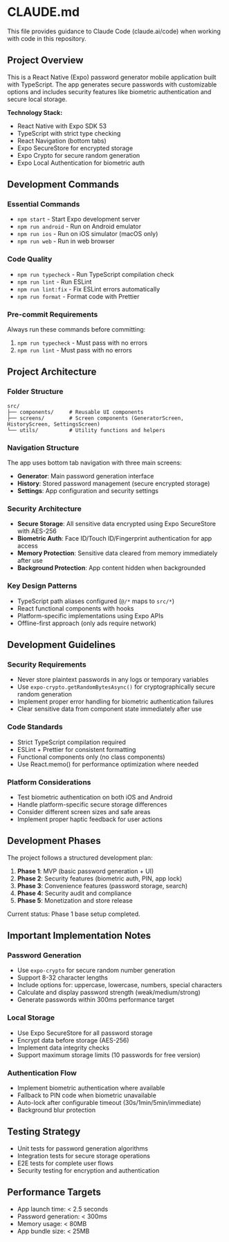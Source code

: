 # CLAUDE.md

This file provides guidance to Claude Code (claude.ai/code) when working with code in this repository.

## Project Overview

This is a React Native (Expo) password generator mobile application built with TypeScript. The app generates secure passwords with customizable options and includes security features like biometric authentication and secure local storage.

**Technology Stack:**
- React Native with Expo SDK 53
- TypeScript with strict type checking
- React Navigation (bottom tabs)
- Expo SecureStore for encrypted storage
- Expo Crypto for secure random generation
- Expo Local Authentication for biometric auth

## Development Commands

### Essential Commands
- `npm start` - Start Expo development server
- `npm run android` - Run on Android emulator
- `npm run ios` - Run on iOS simulator (macOS only)
- `npm run web` - Run in web browser

### Code Quality
- `npm run typecheck` - Run TypeScript compilation check
- `npm run lint` - Run ESLint
- `npm run lint:fix` - Fix ESLint errors automatically
- `npm run format` - Format code with Prettier

### Pre-commit Requirements
Always run these commands before committing:
1. `npm run typecheck` - Must pass with no errors
2. `npm run lint` - Must pass with no errors

## Project Architecture

### Folder Structure
```
src/
├── components/     # Reusable UI components
├── screens/        # Screen components (GeneratorScreen, HistoryScreen, SettingsScreen)
└── utils/          # Utility functions and helpers
```

### Navigation Structure
The app uses bottom tab navigation with three main screens:
- **Generator**: Main password generation interface
- **History**: Stored password management (secure encrypted storage)
- **Settings**: App configuration and security settings

### Security Architecture
- **Secure Storage**: All sensitive data encrypted using Expo SecureStore with AES-256
- **Biometric Auth**: Face ID/Touch ID/Fingerprint authentication for app access
- **Memory Protection**: Sensitive data cleared from memory immediately after use
- **Background Protection**: App content hidden when backgrounded

### Key Design Patterns
- TypeScript path aliases configured (`@/*` maps to `src/*`)
- React functional components with hooks
- Platform-specific implementations using Expo APIs
- Offline-first approach (only ads require network)

## Development Guidelines

### Security Requirements
- Never store plaintext passwords in any logs or temporary variables
- Use `expo-crypto.getRandomBytesAsync()` for cryptographically secure random generation
- Implement proper error handling for biometric authentication failures
- Clear sensitive data from component state immediately after use

### Code Standards
- Strict TypeScript compilation required
- ESLint + Prettier for consistent formatting
- Functional components only (no class components)
- Use React.memo() for performance optimization where needed

### Platform Considerations
- Test biometric authentication on both iOS and Android
- Handle platform-specific secure storage differences
- Consider different screen sizes and safe areas
- Implement proper haptic feedback for user actions

## Development Phases

The project follows a structured development plan:
1. **Phase 1**: MVP (basic password generation + UI)
2. **Phase 2**: Security features (biometric auth, PIN, app lock)
3. **Phase 3**: Convenience features (password storage, search)
4. **Phase 4**: Security audit and compliance
5. **Phase 5**: Monetization and store release

Current status: Phase 1 base setup completed.

## Important Implementation Notes

### Password Generation
- Use `expo-crypto` for secure random number generation
- Support 8-32 character lengths
- Include options for: uppercase, lowercase, numbers, special characters
- Calculate and display password strength (weak/medium/strong)
- Generate passwords within 300ms performance target

### Local Storage
- Use Expo SecureStore for all password storage
- Encrypt data before storage (AES-256)
- Implement data integrity checks
- Support maximum storage limits (10 passwords for free version)

### Authentication Flow
- Implement biometric authentication where available
- Fallback to PIN code when biometric unavailable
- Auto-lock after configurable timeout (30s/1min/5min/immediate)
- Background blur protection

## Testing Strategy
- Unit tests for password generation algorithms
- Integration tests for secure storage operations
- E2E tests for complete user flows
- Security testing for encryption and authentication

## Performance Targets
- App launch time: < 2.5 seconds
- Password generation: < 300ms
- Memory usage: < 80MB
- App bundle size: < 25MB